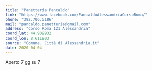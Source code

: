 ```yaml
---
title: "Panetteria Pancaldo"
link: "https://www.facebook.com/PancaldoAlessandriaCorsoRoma/"
phone: "392.706.5186"
mail: "pancaldo.panetteria@gmail.com"
address: "Corso Roma 121 Alessandria"
coord_lat: 44.909932
coord_lon: 8.611903 
source: "Comune. Città di Alessandria.it"
date: 2020-04-04
---
```


Aperto 7 gg su 7
